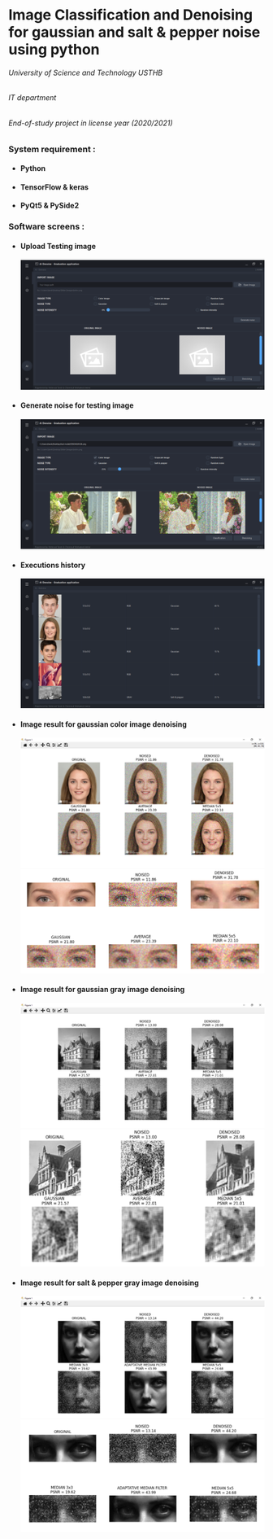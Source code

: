 <H1> Image Classification and Denoising for gaussian and salt & pepper noise using python </h1>

  <H6> University of Science and Technology USTHB </H6>
  <H6> IT department </H6>
  <H6> End-of-study project in license year (2020/2021) </H6>

<H3> System requirement : </H3>
<ul>
 <li> <H4> Python </H4> </li> 
 <li> <H4> TensorFlow & keras </H4> </li> 
 <li> <H4> PyQt5 & PySide2 </H4> </li>  
</ul>

<H3> Software screens : </H3>
<ul>
 <li> <H4> Upload Testing image </H4> </li> 
      <img src="screens/0.PNG" alt="STEP 01">
 <li> <H4> Generate noise for testing image </H4> </li> 
      <img src="screens/1.PNG" alt="STEP 01">
 <li> <H4> Executions history </H4> </li> 
      <img src="screens/2.PNG" alt="STEP 02">
 <li> <H4> Image result for gaussian color image denoising </H4> </li> 
      <img src="screens/3.PNG" alt="STEP 03 - 1">
      <img src="screens/3-1.PNG" alt="STEP 03 - 2">
 <li> <H4> Image result for gaussian gray image denoising </H4> </li> 
      <img src="screens/4.PNG" alt="STEP 04 - 1">
      <img src="screens/4-1.PNG" alt="STEP 04 - 2">
 <li> <H4> Image result for salt & pepper gray image denoising </H4> </li> 
      <img src="screens/5.PNG" alt="STEP 05 - 1">
      <img src="screens/5-1.PNG" alt="STEP 05 - 2">
</ul>
